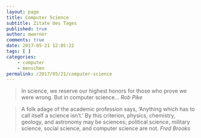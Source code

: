```yaml
---
layout: page
title: Computer Science
subtitle: Zitate des Tages
published: true
author: mwerner
comments: true
date: 2017-05-21 12:05:22
tags: [ ]
categories:
    - computer
    - menschen
permalink: /2017/05/21/computer-science
---
```


>  In science, we reserve our highest honors for those who prove we were wrong. But in computer science&#8230;
<cite>Rob Pike</cite>

>  A folk adage of the academic profession says, &lsquo;Anything which has to call itself a science isn&#8217;t.&rsquo; By this criterion, physics, chemistry, geology,
>  and astronomy may be sciences; political science, military science, social science, and computer science are not.
<cite>Fred Brooks</cite>
